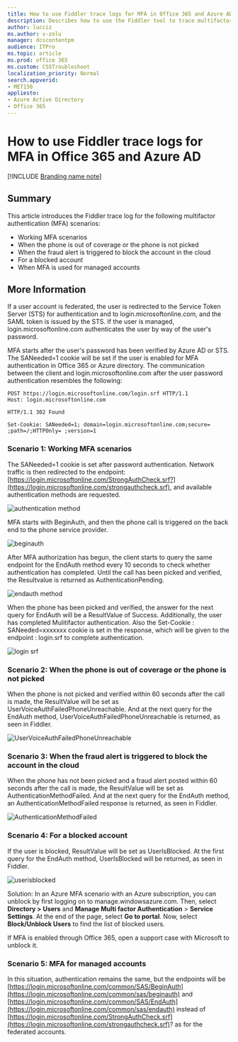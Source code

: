 ```yaml
---
title: How to use Fiddler trace logs for MFA in Office 365 and Azure AD
description: Describes how to use the Fiddler tool to trace multifactor authentication (MFA) scenarios in Office 365.
author: lucciz
ms.author: v-zolu
manager: dcscontentpm
audience: ITPro 
ms.topic: article 
ms.prod: office 365
ms.custom: CSSTroubleshoot
localization_priority: Normal
search.appverid: 
- MET150
appliesto:
- Azure Active Directory
- Office 365
---
```


# How to use Fiddler trace logs for MFA in Office 365 and Azure AD

[!INCLUDE [Branding name note](../../../includes/branding-name-note.md)]

##  Summary

This article introduces the Fiddler trace log for the following multifactor authentication (MFA) scenarios:

- Working MFA scenarios 
- When the phone is out of coverage or the phone is not picked 
- When the fraud alert is triggered to block the account in the cloud
- For a blocked account 
- When MFA is used for managed accounts 


##  More Information

If a user account is federated, the user is redirected to the Service Token Server (STS) for authentication and to login.microsoftonline.com, and the SAML token is issued by the STS. If the user is managed, login.microsoftonline.com authenticates the user by way of the user's password. 

MFA starts after the user's password has been verified by Azure AD or STS. The SANeeded=1 cookie will be set if the user is enabled for MFA authentication in Office 365 or Azure directory. The communication between the client and login.microsoftonline.com after the user password authentication resembles the following: 

    POST https://login.microsoftonline.com/login.srf HTTP/1.1
    Host: login.microsoftonline.com

    HTTP/1.1 302 Found

    Set-Cookie: SANeeded=1; domain=login.microsoftonline.com;secure= ;path=/;HTTPOnly= ;version=1 
### Scenario 1: Working MFA scenarios 
The SANeeded=1 cookie is set after password authentication. Network traffic is then redirected to the endpoint: [https://login.microsoftonline.com/StrongAuthCheck.srf?](https://login.microsoftonline.com/strongauthcheck.srf), and available authentication methods are requested.

![authentication method](./media/fiddler-trace-logs-for-mfa/authentication-method.png)

MFA starts with BeginAuth, and then the phone call is triggered on the back end to the phone service provider. 

![beginauth](./media/fiddler-trace-logs-for-mfa/beginauth.png)

After MFA authorization has begun, the client starts to query the same endpoint for the EndAuth method every 10 seconds to check whether authentication has completed. Until the call has been picked and verified, the Resultvalue is returned as AuthenticationPending. 

![endauth method](./media/fiddler-trace-logs-for-mfa/endauth-method.png)

When the phone has been picked and verified, the answer for the next query for EndAuth will be a ResultValue of Success. Additionally, the user has completed Mulitifactor authentication. Also the Set-Cookie : SANeeded=xxxxxxx cookie is set in the response, which will be given to the endpoint : login.srf to complete authentication. 

![login srf](./media/fiddler-trace-logs-for-mfa/login-srf.png)

### Scenario 2: When the phone is out of coverage or the phone is not picked
When the phone is not picked and verified within 60 seconds after the call is made, the ResultValue will be set as UserVoiceAuthFailedPhoneUnreachable. And at the next query for the EndAuth method, UserVoiceAuthFailedPhoneUnreachable is returned, as seen in Fiddler. 

![UserVoiceAuthFailedPhoneUnreachable](./media/fiddler-trace-logs-for-mfa/uservoiceauthfailedphoneunreachable.png)

### Scenario 3: When the fraud alert is triggered to block the account in the cloud
When the phone has not been picked and a fraud alert posted within 60 seconds after the call is made, the ResultValue will be set as AuthenticationMethodFailed. And at the next query for the EndAuth method, an AuthenticationMethodFailed response is returned, as seen in Fiddler.

![AuthenticationMethodFailed](./media/fiddler-trace-logs-for-mfa/authenticationmethodfailed.png)

### Scenario 4: For a blocked account
If the user is blocked, ResultValue will be set as UserIsBlocked. At the first query for the EndAuth method, UserIsBlocked will be returned, as seen in Fiddler.

![userisblocked](./media/fiddler-trace-logs-for-mfa/userisblocked.png)

Solution: In an Azure MFA scenario with an Azure subscription, you can unblock by first logging on to manage.windowsazure.com. Then, select **Directory > Users** and **Manage Multi factor Authentication** > **Service Settings**. At the end of the page, select **Go to portal**. Now, select **Block/Unblock Users** to find the list of blocked users. 

If MFA is enabled through Office 365, open a support case with Microsoft to unblock it. 

### Scenario 5: MFA for managed accounts
In this situation, authentication remains the same, but the endpoints will be [https://login.microsoftonline.com/common/SAS/BeginAuth](https://login.microsoftonline.com/common/sas/beginauth) and [https://login.microsoftonline.com/common/SAS/EndAuth](https://login.microsoftonline.com/common/sas/endauth) instead of [https://login.microsoftonline.com/StrongAuthCheck.srf](https://login.microsoftonline.com/strongauthcheck.srf)? as for the federated accounts.